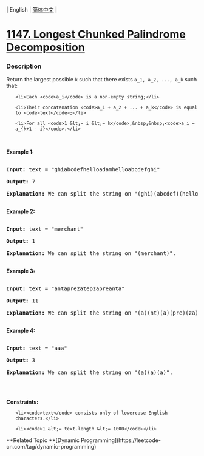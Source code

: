 | English | [简体中文](README.md) |

# [1147. Longest Chunked Palindrome Decomposition](https://leetcode-cn.com/problems/longest-chunked-palindrome-decomposition)
 ### Description
<p>Return the largest possible <code>k</code>&nbsp;such that there exists&nbsp;<code>a_1, a_2, ..., a_k</code>&nbsp;such that:</p>

<ul>
	<li>Each <code>a_i</code> is a non-empty string;</li>
	<li>Their concatenation <code>a_1 + a_2 + ... + a_k</code> is equal to <code>text</code>;</li>
	<li>For all <code>1 &lt;= i &lt;= k</code>,&nbsp;&nbsp;<code>a_i = a_{k+1 - i}</code>.</li>
</ul>

<p>&nbsp;</p>
<p><strong>Example 1:</strong></p>

<pre>
<strong>Input:</strong> text = &quot;ghiabcdefhelloadamhelloabcdefghi&quot;
<strong>Output:</strong> 7
<strong>Explanation:</strong> We can split the string on &quot;(ghi)(abcdef)(hello)(adam)(hello)(abcdef)(ghi)&quot;.
</pre>

<p><strong>Example 2:</strong></p>

<pre>
<strong>Input:</strong> text = &quot;merchant&quot;
<strong>Output:</strong> 1
<strong>Explanation:</strong> We can split the string on &quot;(merchant)&quot;.
</pre>

<p><strong>Example 3:</strong></p>

<pre>
<strong>Input:</strong> text = &quot;antaprezatepzapreanta&quot;
<strong>Output:</strong> 11
<strong>Explanation:</strong> We can split the string on &quot;(a)(nt)(a)(pre)(za)(tpe)(za)(pre)(a)(nt)(a)&quot;.
</pre>

<p><strong>Example 4:</strong></p>

<pre>
<strong>Input:</strong> text = &quot;aaa&quot;
<strong>Output:</strong> 3
<strong>Explanation:</strong> We can split the string on &quot;(a)(a)(a)&quot;.
</pre>

<p>&nbsp;</p>
<p><strong>Constraints:</strong></p>

<ul>
	<li><code>text</code> consists only of lowercase English characters.</li>
	<li><code>1 &lt;= text.length &lt;= 1000</code></li>
</ul>
**Related Topic	**[Dynamic Programming](https://leetcode-cn.com/tag/dynamic-programming) 